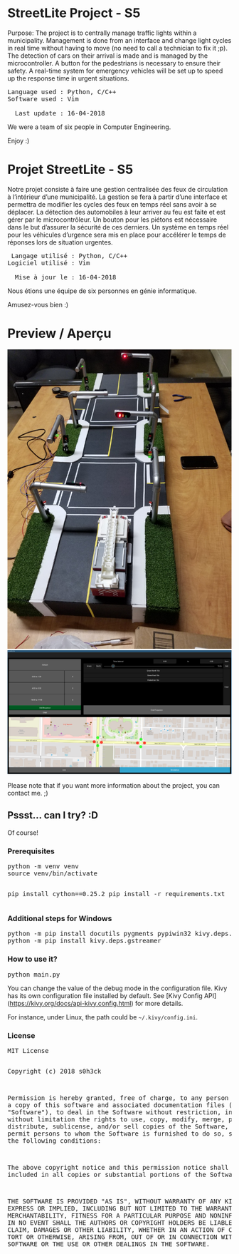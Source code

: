 ﻿<h1>StreetLite Project - S5</h1>

<p>Purpose: The project is to centrally manage traffic lights within a municipality. Management is done from an interface and change light cycles in real time without having to move (no need to call a technician to fix it ;p). The detection of cars on their arrival is made and is managed by the microcontroller. A button for the pedestrians is necessary to ensure their safety. A real-time system for emergency vehicles will be set up to speed up the response time in urgent situations.</p>

<pre>
Language used : Python, C/C++
Software used : Vim

  Last update : 16-04-2018
</pre>

<p>We were a team of six people in Computer Engineering.</p>

Enjoy :)

<h1>Projet StreetLite - S5</h1>

<p>Notre projet consiste à faire une gestion centralisée des feux de circulation à l’intérieur d’une municipalité. La gestion se fera à partir d’une interface et permettra de modifier les cycles des feux en temps réel sans avoir à se déplacer. La détection des automobiles à leur arriver au feu est faite et est gérer par le microcontrôleur. Un bouton pour les piétons est nécessaire dans le but d’assurer la sécurité de ces derniers. Un système en temps réel pour les véhicules d’urgence sera mis en place pour accélérer le temps de réponses lors de situation urgentes.</p>

<pre>
 Langage utilisé : Python, C/C++
Logiciel utilisé : Vim

  Mise à jour le : 16-04-2018
</pre>

<p>Nous étions une équipe de six personnes en génie informatique.</p>

Amusez-vous bien :)

<h1 id="preview">Preview / Aperçu</h1>
<img src="/preview/prototype.jpg" alt="Prototype - StreetLite">
<img src="/preview/streetlite.png" alt="Kivy App - StreetLite">

Please note that if you want more information about the project, you can contact me. ;)

<h2>Pssst... can I try? :D</h2>
<p>Of course!</p>

<h3>Prerequisites</h3>
<pre>
python -m venv venv
source venv/bin/activate

pip install cython==0.25.2
pip install -r requirements.txt
</pre>

<h3>Additional steps for Windows</h3>
<pre>
python -m pip install docutils pygments pypiwin32 kivy.deps.sdl2 kivy.deps.glew
python -m pip install kivy.deps.gstreamer
</pre>

<h3>How to use it?</h3>
<pre>
python main.py
</pre>

You can change the value of the debug mode in the configuration file. Kivy has its own configuration file installed by default. See [Kivy Config API] (https://kivy.org/docs/api-kivy.config.html) for more details.

For instance, under Linux, the path could be `~/.kivy/config.ini`.

<h3>License</h3>
<pre>
MIT License

Copyright (c) 2018 s0h3ck

Permission is hereby granted, free of charge, to any person obtaining a copy
of this software and associated documentation files (the "Software"), to deal
in the Software without restriction, including without limitation the rights
to use, copy, modify, merge, publish, distribute, sublicense, and/or sell
copies of the Software, and to permit persons to whom the Software is
furnished to do so, subject to the following conditions:

The above copyright notice and this permission notice shall be included in all
copies or substantial portions of the Software.

THE SOFTWARE IS PROVIDED "AS IS", WITHOUT WARRANTY OF ANY KIND, EXPRESS OR
IMPLIED, INCLUDING BUT NOT LIMITED TO THE WARRANTIES OF MERCHANTABILITY,
FITNESS FOR A PARTICULAR PURPOSE AND NONINFRINGEMENT. IN NO EVENT SHALL THE
AUTHORS OR COPYRIGHT HOLDERS BE LIABLE FOR ANY CLAIM, DAMAGES OR OTHER
LIABILITY, WHETHER IN AN ACTION OF CONTRACT, TORT OR OTHERWISE, ARISING FROM,
OUT OF OR IN CONNECTION WITH THE SOFTWARE OR THE USE OR OTHER DEALINGS IN THE
SOFTWARE.
</pre>
